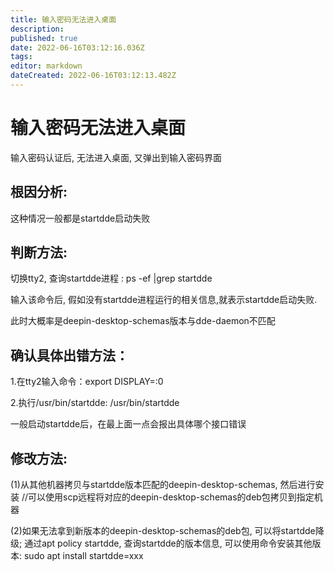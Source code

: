 ```yaml
---
title: 输入密码无法进入桌面
description: 
published: true
date: 2022-06-16T03:12:16.036Z
tags: 
editor: markdown
dateCreated: 2022-06-16T03:12:13.482Z
---
```


# 输入密码无法进入桌面
输入密码认证后, 无法进入桌面, 又弹出到输入密码界面
## 根因分析:

这种情况一般都是startdde启动失败

## 判断方法:

切换tty2, 查询startdde进程 : ps -ef |grep startdde

输入该命令后, 假如没有startdde进程运行的相关信息,就表示startdde启动失败.

此时大概率是deepin-desktop-schemas版本与dde-daemon不匹配


## 确认具体出错方法：

1.在tty2输入命令：export DISPLAY=:0

2.执行/usr/bin/startdde: /usr/bin/startdde

一般启动startdde后，在最上面一点会报出具体哪个接口错误


## 修改方法:

(1)从其他机器拷贝与startdde版本匹配的deepin-desktop-schemas, 然后进行安装 //可以使用scp远程将对应的deepin-desktop-schemas的deb包拷贝到指定机器

(2)如果无法拿到新版本的deepin-desktop-schemas的deb包, 可以将startdde降级; 通过apt policy startdde, 查询startdde的版本信息, 可以使用命令安装其他版本: sudo apt install startdde=xxx